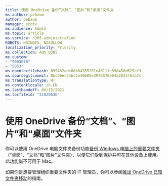 ```yaml
---
title: 使用 OneDrive 备份“文档”、“图片”和“桌面”文件夹
ms.author: pebaum
author: pebaum
manager: scotv
ms.audience: Admin
ms.topic: article
ms.service: o365-administration
ROBOTS: NOINDEX, NOFOLLOW
localization_priority: Priority
ms.collection: Adm_O365
ms.custom:
- "9003078"
- "5853"
ms.openlocfilehash: 059432ade8db04355261e4611fc59d450d625ef3
ms.sourcegitcommit: 8bc60ec34bc1e40685e3976576e04a2623f63a7c
ms.translationtype: HT
ms.contentlocale: zh-CN
ms.lasthandoff: 04/15/2021
ms.locfileid: "51820636"
---
```

# <a name="back-up-your-documents-pictures-and-desktop-folders-with-onedrive"></a>使用 OneDrive 备份“文档”、“图片”和“桌面”文件夹

你可以使用 OneDrive 电脑文件夹备份功能[备份 Windows 电脑上的重要文件夹](https://support.office.com/article/d61a7930-a6fb-4b95-b28a-6552e77c3057)（“桌面”、“文档”和“图片”文件夹），以便它们受到保护并可在其他设备上使用。 此功能尚不可用于 Mac。  

如果你是想要管理组织重要文件夹的 IT 管理员，你可以参阅[推出 OneDrive 已知文件夹移动](https://docs.microsoft.com/onedrive/redirect-known-folders)的指南。
